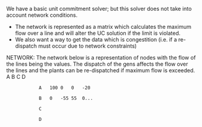 We have a basic unit commitment solver; but this solver does not take into account network conditions. 
- The network is represented as a matrix which calculates the maximum flow over a line and will alter the UC solution if the limit is violated.
- We also want a way to get the data which is congestition (i.e. if a re-dispatch must occur due to network constraints)

NETWORK:
The network below is a representation of nodes with the flow of the lines being the values. The dispatch of the gens affects the flow over the lines
and the plants can be re-dispatched if maximum flow is exceeded.
                A   B   C   D

                A   100 0   0   -20

                B   0   -55 55  0...

                C

                D




